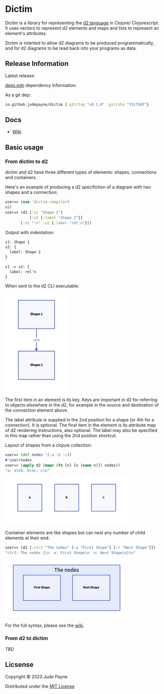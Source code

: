 # Dictim

Dictim is a library for representing the [d2 language](https://github.com/terrastruct/d2) in Clojure/ Clojurescript. It uses vectors to represent d2 elements and maps and lists to represent an element's attributes.

Dictim is intented to allow d2 diagrams to be produced programmatically, and for d2 diagrams to be read back into your programs as data.

## Release Information

Latest release:

[deps.edn](https://clojure.org/reference/deps_and_cli) dependency information:

As a git dep:

```clojure
io.github.judepayne/dictim {:git/tag "v0.1.0" :git/sha "f51750f"}
``` 


## Docs

* [Wiki](https://github.com/judepayne/dictim/wiki)


## Basic usage

### From dictim to d2

dictim and d2 have three different types of elements: shapes, connections and containers.

Here's an example of producing a d2 specifiction of a diagram with two shapes and a connection:

```clojure
user=> (use 'dictim.compiler)
nil
user=> (d2 [:s1 "Shape 1"]
           [:s2 {:label "Shape 2"}]
	   [:s1 "->" :s2 {:label "rel'n"}])
```

Output with indentation:
```text
s1: Shape 1
s2: {
  label: Shape 2
}

s1 -> s2: {
  label: rel'n
}
```

When sent to the d2 CLI executable:

<img src="img/ex1.png" width="200">

The first item in an element is its key. Keys are important in d2 for referring to objects elsewhere in the d2, for example in the source and destination of the connection element above.

The label attribute is supplied in the 2nd position for a shape (or 4th for a connection). It is optional. The final item in the element is its attribute map of d2 rendering instructions, also optional. The label may also be specified in this map rather than using the 2nd position shortcut.

Layout of shapes from a clojure collection:

```clojure
user=> (def nodes '(:a :b :c))
#'user/nodes
user=> (apply d2 (mapv (fn [n] [n (name n)]) nodes))
"a: a\nb: b\nc: c\n"
```

<img src="img/ex2.png" width="400">

Container elements are like shapes but can nest any number of child elements at their end:

```clojure
user=> (d2 [:ctr1 "The nodes" [:a "First Shape"] [:n "Next Shape"]])
"ctr1: The nodes {\n  a: First Shape\n  n: Next Shape\n}\n"
```

<img src="img/ex3.png" width="400">


For the full syntax, please see the [wiki](https://github.com/judepayne/dictim/wiki).


### From d2 to dictim


*TBD*


## Licsense

Copyright © 2023 Jude Payne

Distributed under the [MIT License](http://opensource.org/licenses/MIT)

